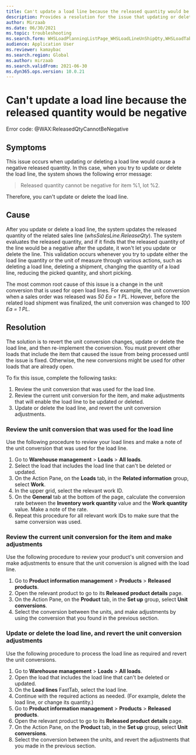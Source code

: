 ```yaml
---
title: Can't update a load line because the released quantity would be negative
description: Provides a resolution for the issue that updating or deleting a load line causes a negative released quantity.
author: Mirzaab
ms.date: 06/30/2021
ms.topic: troubleshooting
ms.search.form: WHSLoadPlanningListPage_WHSLoadLineUnShipQty,WHSLoadTable_WHSLoadLineUnShipQty,WHSLoadPlanningWorkbench_WHSLoadLineUnShipQty,WHSShipmentDetails_WHSLoadLineUnShipQty,WHSLoadPlanningListPage_DeleteButtonLoadLine,WHSLoadTable_DeleteButtonLoadLine,WHSLoadPlanningWorkbench_DeleteButtonLoadLine,WHSShipmentDetails_DeleteButtonShipment
audience: Application User
ms.reviewer: kamaybac
ms.search.region: Global
ms.author: mirzaab
ms.search.validFrom: 2021-06-30
ms.dyn365.ops.version: 10.0.21
---
```


# Can't update a load line because the released quantity would be negative

Error code: @WAX:ReleasedQtyCannotBeNegative

## Symptoms

This issue occurs when updating or deleting a load line would cause a negative released quantity. In this case, when you try to update or delete the load line, the system shows the following error message:

> Released quantity cannot be negative for item %1, lot %2.

Therefore, you can't update or delete the load line.

## Cause

After you update or delete a load line, the system updates the released quantity of the related sales line (*whsSalesLine.ReleaseQty*). The system evaluates the released quantity, and if it finds that the released quantity of the line would be a negative after the update, it won't let you update or delete the line. This validation occurs whenever you try to update either the load line quantity or the unit of measure through various actions, such as deleting a load line, deleting a shipment, changing the quantity of a load line, reducing the picked quantity, and short picking.

The most common root cause of this issue is a change in the unit conversion that is used for open load lines. For example, the unit conversion when a sales order was released was *50 Ea = 1 PL*. However, before the related load shipment was finalized, the unit conversion was changed to *100 Ea = 1 PL*.

## Resolution

The solution is to revert the unit conversion changes, update or delete the load line, and then re-implement the conversion. You must prevent other loads that include the item that caused the issue from being processed until the issue is fixed. Otherwise, the new conversions might be used for other loads that are already open.

To fix this issue, complete the following tasks:

1. Review the unit conversion that was used for the load line.
2. Review the current unit conversion for the item, and make adjustments that will enable the load line to be updated or deleted.
3. Update or delete the load line, and revert the unit conversion adjustments.

### Review the unit conversion that was used for the load line

Use the following procedure to review your load lines and make a note of the unit conversion that was used for the load line.

1. Go to **Warehouse management** > **Loads** > **All loads**.
1. Select the load that includes the load line that can't be deleted or updated.
1. On the Action Pane, on the **Loads** tab, in the **Related information** group, select **Work**.
1. In the upper grid, select the relevant work ID.
1. On the **General** tab at the bottom of the page, calculate the conversion rate between the **Inventory work quantity** value and the **Work quantity** value. Make a note of the rate.
1. Repeat this procedure for all relevant work IDs to make sure that the same conversion was used.

### Review the current unit conversion for the item and make adjustments

Use the following procedure to review your product's unit conversion and make adjustments to ensure that the unit conversion is aligned with the load line.

1. Go to **Product information management** > **Products** > **Released products**.
1. Open the relevant product to go to its **Released product details** page.
1. On the Action Pane, on the **Product** tab, in the **Set up** group, select **Unit conversions**.
1. Select the conversion between the units, and make adjustments by using the conversion that you found in the previous section.

### Update or delete the load line, and revert the unit conversion adjustments

Use the following procedure to process the load line as required and revert the unit conversions.

1. Go to **Warehouse management** > **Loads** > **All loads**.
1. Open the load that includes the load line that can't be deleted or updated.
1. On the **Load lines** FastTab, select the load line.
1. Continue with the required actions as needed. (For example, delete the load line, or change its quantity.)
1. Go to **Product information management** > **Products** > **Released products**.
1. Open the relevant product to go to its **Released product details** page.
1. On the Action Pane, on the **Product** tab, in the **Set up** group, select **Unit conversions**.
1. Select the conversion between the units, and revert the adjustments that you made in the previous section.
